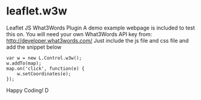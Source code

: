 # leaflet.w3w
Leaflet JS What3Words Plugin
A demo example webpage is included to test this on. You will need your own What3Words API key from: http://developer.what3words.com/
Just include the js file and css file and add the snippet below


	var w = new L.Control.w3w();
	w.addTo(map);
	map.on('click', function(e) {
	    w.setCoordinates(e);
	});

Happy Coding!
D
